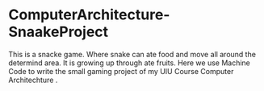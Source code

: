 # ComputerArchitecture-SnaakeProject
This is a snacke game. Where snake can ate food and  move all around the determind area. It is growing up through ate fruits. 
Here we use Machine Code to write the small gaming project of my UIU Course Computer Architechture .
